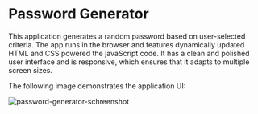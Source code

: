 # Password Generator

This application generates a random password based on user-selected criteria. The app runs in the browser and features dynamically updated HTML and CSS powered the javaScript code. It has a clean and polished user interface and is responsive, which ensures that it adapts to multiple screen sizes.

The following image demonstrates the application UI:

![password-generator-schreenshot](./password-generator.png)

